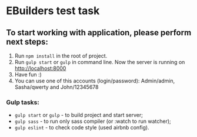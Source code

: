 <h1>EBuilders test task</h1>

<h2>To start working with application, please perform next steps:</h2>
<ol>
  <li>Run <code>npm install</code> in the root of project.</li>
  <li>Run <code>gulp start</code> or <code>gulp</code> in command line. 
    Now the server is running on <a href="http://localhost:8000" title="server">http://localhost:8000</a></li>
  <li>Have fun :)</li>
  <li>You can use one of this accounts (login/password):  Admin/admin, Sasha/qwerty and John/12345678</li>
</ol>

<h3>Gulp tasks:</h3>
<ul>
  <li><code>gulp start</code> or <code>gulp</code> - to build project and start server;</li>
  <li><code>gulp sass</code> - to run only sass compiler (or :watch to run watcher);</li>
  <li><code>gulp eslint</code> - to check code style (used airbnb config).</li>
</ul>